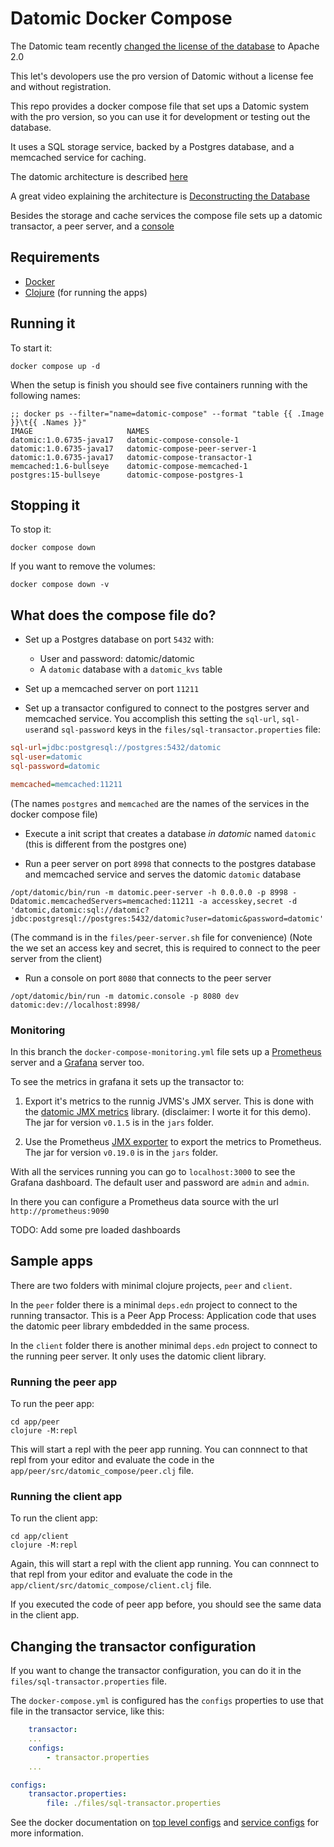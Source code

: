 # Datomic Docker Compose

The Datomic team recently [changed the license of the database](https://blog.datomic.com/2023/04/datomic-is-free.html) to Apache 2.0

This let's devolopers use the pro version of Datomic without a license fee and without registration.

This repo provides a docker compose file that set ups a Datomic system with the pro version, so you can use it for development or testing out the database.

It uses a SQL storage service, backed by a Postgres database, and a memcached service for caching.

The datomic architecture is described [here](https://docs.datomic.com/pro/overview/architecture.html)

A great video explaining the architecture is [Deconstructing the Database](https://www.infoq.com/presentations/Deconstructing-Database/)

Besides the storage and cache services the compose file sets up a datomic transactor, a peer server, and a [console](https://docs.datomic.com/pro/other-tools/console.html)

## Requirements

- [Docker](https://docs.docker.com/engine/install/)
- [Clojure](https://clojure.org/guides/install_clojure) (for running the apps)

## Running it

To start it:

```shell
docker compose up -d
```

When the setup is finish you should see five containers running with the following names:

```shell
;; docker ps --filter="name=datomic-compose" --format "table {{ .Image }}\t{{ .Names }}"
IMAGE                     NAMES
datomic:1.0.6735-java17   datomic-compose-console-1
datomic:1.0.6735-java17   datomic-compose-peer-server-1
datomic:1.0.6735-java17   datomic-compose-transactor-1
memcached:1.6-bullseye    datomic-compose-memcached-1
postgres:15-bullseye      datomic-compose-postgres-1
```

## Stopping it

To stop it:

```shell
docker compose down
```

If you want to remove the volumes:

```shell
docker compose down -v
```

## What does the compose file do?

- Set up a Postgres database on port `5432` with:
    - User and password: datomic/datomic
    - A `datomic` database with a `datomic_kvs` table

- Set up a memcached server on port `11211`

- Set up a transactor configured to connect to the postgres server and memcached service. You accomplish this setting the `sql-url`, `sql-user`and `sql-password` keys in the `files/sql-transactor.properties` file: 

```ini
sql-url=jdbc:postgresql://postgres:5432/datomic
sql-user=datomic
sql-password=datomic

memcached=memcached:11211
```

(The names `postgres` and `memcached` are the names of the services in the docker compose file)

- Execute a init script that creates a database _in datomic_ named `datomic` (this is different from the postgres one)

- Run a peer server on port `8998` that connects to the postgres database and memcached service and serves the datomic `datomic` database

```shell
/opt/datomic/bin/run -m datomic.peer-server -h 0.0.0.0 -p 8998 -Ddatomic.memcachedServers=memcached:11211 -a accesskey,secret -d 'datomic,datomic:sql://datomic?jdbc:postgresql://postgres:5432/datomic?user=datomic&password=datomic'
```

(The command is in the `files/peer-server.sh` file for convenience)
(Note the we set an access key and secret, this is required to connect to the peer server from the client)

- Run a console on port `8080` that connects to the peer server

```shell
/opt/datomic/bin/run -m datomic.console -p 8080 dev datomic:dev://localhost:8998/
```

### Monitoring

In this branch the `docker-compose-monitoring.yml` file sets up a [Prometheus](https://prometheus.io/) server and a [Grafana](https://grafana.com/) server too. 

To see the metrics in grafana it sets up the transactor to:

1. Export it's metrics to the runnig JVMS's JMX server. This is done with the [datomic JMX metrics](https://github.com/galuque/datomic-jmx-metrics/) library. (disclaimer: I worte it for this demo). The jar for version `v0.1.5` is in the `jars` folder.

2. Use the Prometheus [JMX exporter](https://github.com/prometheus/jmx_exporter) to export the metrics to Prometheus. The jar for version `v0.19.0` is in the `jars` folder.

With all the services running you can go to `localhost:3000` to see the Grafana dashboard. The default user and password are `admin` and `admin`.

In there you can configure a Prometheus data source with the url `http://prometheus:9090`

TODO: Add some pre loaded dashboards

## Sample apps

There are two folders with minimal clojure projects, `peer` and `client`.

In the `peer` folder there is a minimal `deps.edn` project to connect to the running transactor. This is a Peer App Process: Application code that uses the datomic peer library embdedded in the same process.

In the `client` folder there is another minimal `deps.edn` project to connect to the running peer server. It only uses the datomic client library.

### Running the peer app

To run the peer app:

```shell
cd app/peer
clojure -M:repl
```

This will start a repl with the peer app running. You can connnect to that repl from your editor and evaluate the code in the `app/peer/src/datomic_compose/peer.clj` file.

### Running the client app

To run the client app:

```shell
cd app/client
clojure -M:repl
```

Again, this will start a repl with the client app running. You can connnect to that repl from your editor and evaluate the code in the `app/client/src/datomic_compose/client.clj` file.

If you executed the code of peer app before, you should see the same data in the client app.

## Changing the transactor configuration

If you want to change the transactor configuration, you can do it in the `files/sql-transactor.properties` file.

The `docker-compose.yml` is configured has the `configs` properties to use that file in the transactor service, like this:

```yaml
    transactor:
    ...
    configs:
        - transactor.properties
    ...

configs:
    transactor.properties:
        file: ./files/sql-transactor.properties
```

See the docker documentation on [top level configs](https://docs.docker.com/compose/compose-file/08-configs/) and [service configs](https://docs.docker.com/compose/compose-file/05-services/#configs) for more information.
